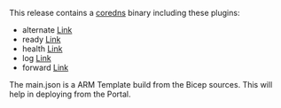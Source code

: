 This release contains a [coredns](https://coredns.io/) binary including these plugins: 

- alternate [Link](https://coredns.io/explugins/alternate/)
- ready [Link](https://coredns.io/plugins/ready/)
- health [Link](https://coredns.io/plugins/health/)
- log [Link](https://coredns.io/plugins/log/)
- forward [Link](https://coredns.io/plugins/forward/)

The main.json is a ARM Template build from the Bicep sources. This will help in deploying from the Portal.
